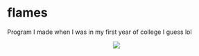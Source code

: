 # flames

Program I made when I was in my first year of college I guess lol

<p align="center">
  <img src="https://user-images.githubusercontent.com/76220140/112720127-8149c200-8f37-11eb-9793-850b37f392cf.png" />
</p>